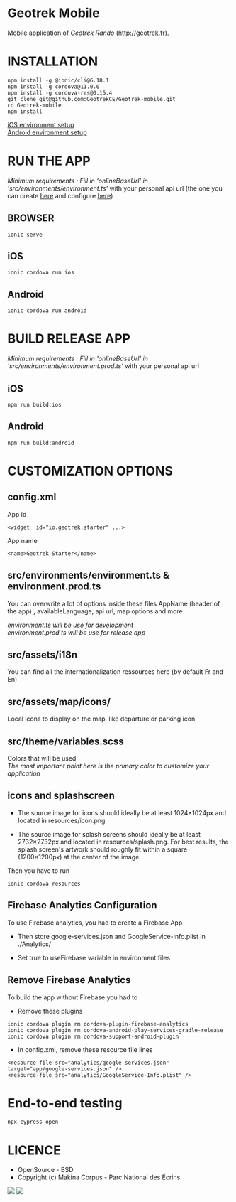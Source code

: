 # Geotrek Mobile

Mobile application of _Geotrek Rando_ (http://geotrek.fr).

# INSTALLATION

```
npm install -g @ionic/cli@6.18.1
npm install -g cordova@11.0.0
npm install -g cordova-res@0.15.4
git clone git@github.com:GeotrekCE/Geotrek-mobile.git
cd Geotrek-mobile
npm install
```

[iOS environment setup](https://ionicframework.com/docs/installation/ios)\
[Android environment setup](https://ionicframework.com/docs/installation/android)

# RUN THE APP

_Minimum requirements : Fill in 'onlineBaseUrl' in 'src/environments/environment.ts'_ with your personal api url (the one you can create [here](https://geotrek.readthedocs.io/en/master/synchronization.html#geotrek-mobile-app-v3) and configure [here](https://github.com/GeotrekCE/Geotrek-rando/blob/master/docs/http-server.md))

## BROWSER

```
ionic serve
```

## iOS

```
ionic cordova run ios
```

## Android

```
ionic cordova run android
```

# BUILD RELEASE APP

_Minimum requirements : Fill in 'onlineBaseUrl' in 'src/environments/environment.prod.ts'_ with your personal api url

## iOS

```
npm run build:ios
```

## Android

```
npm run build:android
```

# CUSTOMIZATION OPTIONS

## config.xml

App id

```
<widget  id="io.geotrek.starter" ...>
```

App name

```
<name>Geotrek Starter</name>
```

## src/environments/environment.ts & environment.prod.ts

You can overwrite a lot of options inside these files
AppName (header of the app) , availableLanguage, api url, map options and more

_environment.ts will be use for development  
environment.prod.ts will be use for release app_

## src/assets/i18n

You can find all the internationalization ressources here (by default Fr and En)

## src/assets/map/icons/

Local icons to display on the map, like departure or parking icon

## src/theme/variables.scss

Colors that will be used  
_The most important point here is the primary color to customize your application_

## icons and splashscreen

- The source image for icons should ideally be at least 1024×1024px and located in resources/icon.png

- The source image for splash screens should ideally be at least 2732×2732px and located in resources/splash.png. For best results, the splash screen's artwork should roughly fit within a square (1200×1200px) at the center of the image.

Then you have to run

```
ionic cordova resources
```

## Firebase Analytics Configuration

To use Firebase analytics, you had to create a Firebase App

- Then store google-services.json and GoogleService-Info.plist in ./Analytics/

- Set true to useFirebase variable in environment files

## Remove Firebase Analytics

To build the app without Firebase you had to

- Remove these plugins

```
ionic cordova plugin rm cordova-plugin-firebase-analytics
ionic cordova plugin rm cordova-android-play-services-gradle-release
ionic cordova plugin rm cordova-support-android-plugin
```

- In config.xml, remove these resource file lines

```
<resource-file src="analytics/google-services.json" target="app/google-services.json" />
<resource-file src="analytics/GoogleService-Info.plist" />
```

# End-to-end testing

```
npx cypress open
```

# LICENCE

- OpenSource - BSD
- Copyright (c) Makina Corpus - Parc National des Écrins

[<img src="https://geotrek.fr/assets/img/logo_makina.svg">](http://www.makina-corpus.com)
[<img src="http://geonature.fr/img/logo-pne.jpg">](http://www.ecrins-parcnational.fr)
